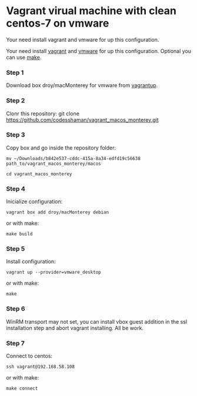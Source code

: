 # Vagrant virual machine with clean centos-7 on vmware

Your need install vagrant and vmware for up this configuration.

Your need install [vagrant](https://github.com/hashicorp/vagrant-installers/releases/tag/v2.3.4.dev%2Bmain "vagrant") and  [vmware](https://www.vmware.com/ "vmware") for up this configuration. Optional you can use [make](https://www.gnu.org/software/make/ "make").

### Step 1

Download box droy/macMonterey for vmware from [vagrantup](https://app.vagrantup.com/droy/boxes/macMonterey "vagrantup").

### Step 2

Clonr this repository: git clone https://github.com/codesshaman/vagrant_macos_monterey.git

### Step 3

Copy box and go inside the repository folder:

``mv ~/Downloads/b842e537-cddc-415a-8a34-edfd19c56638 path_to/vagrant_macos_monterey/macos``

``cd vagrant_macos_monterey``

### Step 4

Inicialize configuration:

``vagrant box add droy/macMonterey debian``

or with make:

``make build``

### Step 5

Install configuration:

``vagrant up --provider=vmware_desktop``

or with make:

``make``

### Step 6

WinRM transport may not set, you can install vbox guest addition in the ssl installation step and abort vagrant installing. All be work.

### Step 7

Connect to centos:

``ssh vagrant@192.168.58.108``

or with make:

``make connect``

